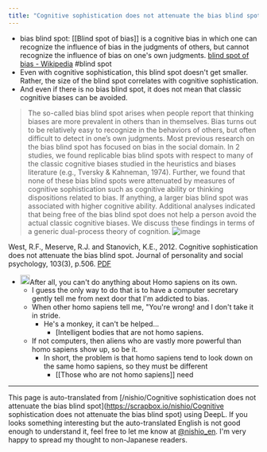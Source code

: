 ```yaml
---
title: "Cognitive sophistication does not attenuate the bias blind spot"
---
```


- bias blind spot: [[Blind spot of bias]] is a cognitive bias in which one can recognize the influence of bias in the judgments of others, but cannot recognize the influence of bias on one's own judgments. [blind spot of bias - Wikipedia](https://ja.wikipedia.org/wiki/バイアスの盲点) #blind spot
- Even with cognitive sophistication, this blind spot doesn't get smaller. Rather, the size of the blind spot correlates with cognitive sophistication.
- And even if there is no bias blind spot, it does not mean that classic cognitive biases can be avoided.
> The so-called bias blind spot arises when people report that thinking biases are more prevalent in others than in themselves. Bias turns out to be relatively easy to recognize in the behaviors of others, but often difficult to detect in one’s own judgments. Most previous research on the bias blind spot has focused on bias in the social domain. In 2 studies, we found replicable bias blind spots with respect to many of the classic cognitive biases studied in the heuristics and biases literature (e.g., Tversky & Kahneman, 1974).
>  Further, we found that none of these bias blind spots were attenuated by measures of cognitive sophistication such as cognitive ability or thinking dispositions related to bias. If anything, a larger bias blind spot was associated with higher cognitive ability. Additional analyses indicated that being free of the bias blind spot does not help a person avoid the actual classic cognitive biases. We discuss these findings in terms of a generic dual-process theory of cognition.
![image](https://gyazo.com/9096ea10508b050477370ab70a155a11/thumb/1000)

West, R.F., Meserve, R.J. and Stanovich, K.E., 2012. Cognitive sophistication does not attenuate the bias blind spot. Journal of personality and social psychology, 103(3), p.506.
[PDF](https://keithstanovich.com/Site/Research_on_Reasoning_files/West_Stanovich_JPSP2012.pdf)

- <img src='https://scrapbox.io/api/pages/nishio-en/nishio/icon' alt='nishio.icon' height="19.5"/>After all, you can't do anything about Homo sapiens on its own.
    - I guess the only way to do that is to have a computer secretary gently tell me from next door that I'm addicted to bias.
    - When other homo sapiens tell me, "You're wrong! and I don't take it in stride.
        - He's a monkey, it can't be helped...
            - [Intelligent bodies that are not homo sapiens.
    - If not computers, then aliens who are vastly more powerful than homo sapiens show up, so be it.
        - In short, the problem is that homo sapiens tend to look down on the same homo sapiens, so they must be different
            - [[Those who are not homo sapiens]] need

---
This page is auto-translated from [/nishio/Cognitive sophistication does not attenuate the bias blind spot](https://scrapbox.io/nishio/Cognitive sophistication does not attenuate the bias blind spot) using DeepL. If you looks something interesting but the auto-translated English is not good enough to understand it, feel free to let me know at [@nishio_en](https://twitter.com/nishio_en). I'm very happy to spread my thought to non-Japanese readers.